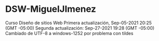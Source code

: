 # DSW-MiguelJImenez
Curso Diseño de sitios Web
Primera actualización, Sep-05-2021 20:25 (GMT -05:00)
Segunda actualización: Sep-27-2021 19:28 (GMT -05:00) Cambiado de UTF-8 a windows-1252 por problema con tildes
